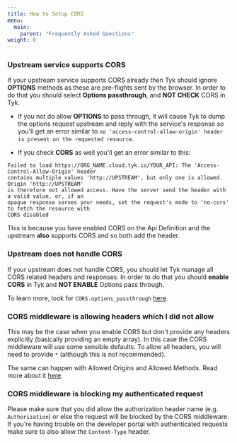 ```yaml
---
title: How to Setup CORS
menu:
  main:
    parent: "Frequently Asked Questions"
weight: 0 
---
```


### Upstream service supports CORS
If your upstream service supports CORS already then Tyk should ignore **OPTIONS** methods as these are pre-flights sent by the browser. In order to do that you should select **Options passthrough**, and **NOT CHECK** CORS in Tyk.

- If you not do allow **OPTIONS** to pass through, it will cause Tyk to dump the options request upstream and reply with the service's response so you'll get an error similar to `no 'access-control-allow-origin' header is present on the requested resource`. 

- If you check **CORS** as well you'll get an error similar to this: 
```
Failed to load https://ORG_NAME.cloud.tyk.io/YOUR_API: The 'Access-Control-Allow-Origin' header 
contains multiple values 'http://UPSTREAM', but only one is allowed. Origin 'http://UPSTREAM' 
is therefore not allowed access. Have the server send the header with a valid value, or, if an 
opaque response serves your needs, set the request's mode to 'no-cors' to fetch the resource with
CORS disabled
```
This is because you have enabled CORS on the Api Definition and the upstream **also** supports CORS and so both add the header.


### Upstream does not handle CORS
If your upstream does not handle CORS, you should let Tyk manage all CORS related headers and responses. In order to do that you should **enable CORS** in Tyk and **NOT ENABLE** Options pass through.

To learn more, look for `CORS.options_passthrough` [here](/tyk-apis/tyk-gateway-api/api-definition-objects/cors/).


### CORS middleware is allowing headers which I did not allow
This may be the case when you enable CORS but don't provide any headers explicitly (basically providing an empty array). In this case the CORS middleware will use some sensible defaults. 
To allow all headers, you will need to provide `*` (although this is not recommended).

The same can happen with Allowed Origins and Allowed Methods. Read more about it [here](/tyk-apis/tyk-gateway-api/api-definition-objects/cors/).

### CORS middleware is blocking my authenticated request
Please make sure that you did allow the authorization header name (e.g. `Authorization`) or else the request will be blocked by the CORS middleware. If you're having trouble on the developer portal with authenticated requests make sure to also allow the `Content-Type` header.

